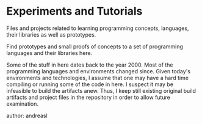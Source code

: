 # Experiments and Tutorials
Files and projects related to learning programming concepts, languages, their libraries as well as
prototypes.

Find prototypes and small proofs of concepts to a set of programming languages and their libraries
here.

Some of the stuff in here dates back to the year 2000. Most of the programming languages and
environments changed since. Given today's environments and technologies, I assume that one may have
a hard time compiling or running some of the code in here. I suspect it may be infeasible to build
the artifacts anew. Thus, I keep still existing original build artifacts and project files in the
repository in order to allow future examination.

author: andreasl
